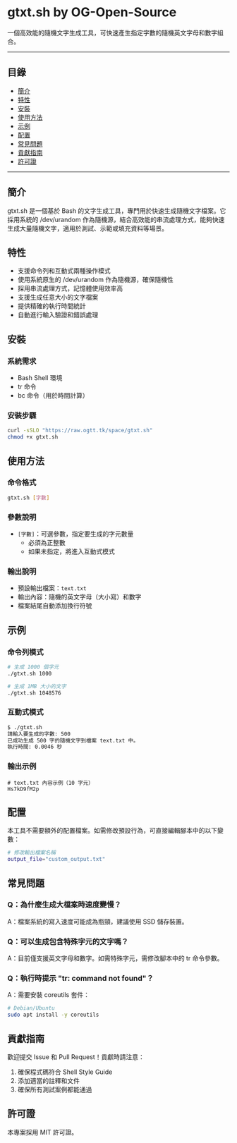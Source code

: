 # gtxt.sh by OG-Open-Source

一個高效能的隨機文字生成工具，可快速產生指定字數的隨機英文字母和數字組合。

---

## 目錄
- [簡介](#簡介)
- [特性](#特性)
- [安裝](#安裝)
- [使用方法](#使用方法)
- [示例](#示例)
- [配置](#配置)
- [常見問題](#常見問題)
- [貢獻指南](#貢獻指南)
- [許可證](#許可證)

---

## 簡介

gtxt.sh 是一個基於 Bash 的文字生成工具，專門用於快速生成隨機文字檔案。它採用系統的 /dev/urandom 作為隨機源，結合高效能的串流處理方式，能夠快速生成大量隨機文字，適用於測試、示範或填充資料等場景。

## 特性

- 支援命令列和互動式兩種操作模式
- 使用系統原生的 /dev/urandom 作為隨機源，確保隨機性
- 採用串流處理方式，記憶體使用效率高
- 支援生成任意大小的文字檔案
- 提供精確的執行時間統計
- 自動進行輸入驗證和錯誤處理

## 安裝

### 系統需求
- Bash Shell 環境
- tr 命令
- bc 命令（用於時間計算）

### 安裝步驟

```bash
curl -sSLO "https://raw.ogtt.tk/space/gtxt.sh"
chmod +x gtxt.sh
```

## 使用方法

### 命令格式

```bash
gtxt.sh [字數]
```

### 參數說明

- `[字數]`：可選參數，指定要生成的字元數量
  - 必須為正整數
  - 如果未指定，將進入互動式模式

### 輸出說明

- 預設輸出檔案：`text.txt`
- 輸出內容：隨機的英文字母（大小寫）和數字
- 檔案結尾自動添加換行符號

## 示例

### 命令列模式

```bash
# 生成 1000 個字元
./gtxt.sh 1000

# 生成 1MB 大小的文字
./gtxt.sh 1048576
```

### 互動式模式

```bash
$ ./gtxt.sh
請輸入要生成的字數: 500
已成功生成 500 字的隨機文字到檔案 text.txt 中。
執行時間: 0.0046 秒
```

### 輸出示例

```plaintext
# text.txt 內容示例（10 字元）
Hs7kD9fM2p
```

## 配置

本工具不需要額外的配置檔案。如需修改預設行為，可直接編輯腳本中的以下變數：

```bash
# 修改輸出檔案名稱
output_file="custom_output.txt"
```

## 常見問題

### Q：為什麼生成大檔案時速度變慢？
A：檔案系統的寫入速度可能成為瓶頸，建議使用 SSD 儲存裝置。

### Q：可以生成包含特殊字元的文字嗎？
A：目前僅支援英文字母和數字。如需特殊字元，需修改腳本中的 tr 命令參數。

### Q：執行時提示 "tr: command not found"？
A：需要安裝 coreutils 套件：
```bash
# Debian/Ubuntu
sudo apt install -y coreutils
```

## 貢獻指南

歡迎提交 Issue 和 Pull Request！貢獻時請注意：

1. 確保程式碼符合 Shell Style Guide
2. 添加適當的註釋和文件
3. 確保所有測試案例都能通過

## 許可證

本專案採用 MIT 許可證。 